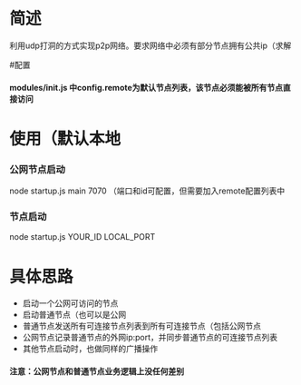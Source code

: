 # 简述
利用udp打洞的方式实现p2p网络。要求网络中必须有部分节点拥有公共ip（求解

#配置
#### modules/init.js 中config.remote为默认节点列表，该节点必须能被所有节点直接访问

# 使用（默认本地
### 公网节点启动
node startup.js main 7070 （端口和id可配置，但需要加入remote配置列表中
### 节点启动
node startup.js YOUR_ID LOCAL_PORT

# 具体思路  
* 启动一个公网可访问的节点
* 启动普通节点（也可以是公网
* 普通节点发送所有可连接节点列表到所有可连接节点（包括公网节点
* 公网节点记录普通节点的外网ip:port，并同步普通节点的可连接节点列表
* 其他节点启动时，也做同样的广播操作
  

#### 注意：公网节点和普通节点业务逻辑上没任何差别

